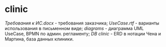 # clinic
*Требования к ИС.docx* - требования заказчика;
*UseCase.rtf* - варианты использования в письменном виде;
*diagrams* - диаграмма UML UseCase, BPMN по админ. регламенту;
*DB clinic* - ERD в нотации Чена и Мартина, база данных клиники.
